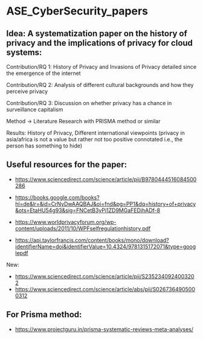# ASE_CyberSecurity_papers
## Idea: A systematization paper on the history of privacy and the implications of privacy for cloud systems:


Contribution/RQ 1: History of Privacy and Invasions of Privacy detailed since the emergence of the internet

Contribution/RQ 2: Analysis of different cultural backgrounds and how they perceive privacy

Contribution/RQ 3: Discussion on whether privacy has a chance in surveillance capitalism


Method -> Literature Research with PRISMA method or similar


Results: History of Privacy, Different international viewpoints (privacy in asia/africa is not a value but rather not too positive connotated i.e., the person has something to hide)



## Useful resources for the paper:
- https://www.sciencedirect.com/science/article/pii/B9780444516084500286
- https://books.google.com/books?hl=de&lr=&id=CrNyDwAAQBAJ&oi=fnd&pg=PP1&dq=history+of+privacy&ots=EtaHU54g93&sig=FNCetB3yPi1ZD9MGaFEDjhADf-8

- https://www.worldprivacyforum.org/wp-content/uploads/2011/10/WPFselfregulationhistory.pdf
- https://api.taylorfrancis.com/content/books/mono/download?identifierName=doi&identifierValue=10.4324/9781315172071&type=googlepdf

New:
- https://www.sciencedirect.com/science/article/pii/S2352340924003202
- https://www.sciencedirect.com/science/article/abs/pii/S0267364905000312

## For Prisma method:
- https://www.projectguru.in/prisma-systematic-reviews-meta-analyses/
